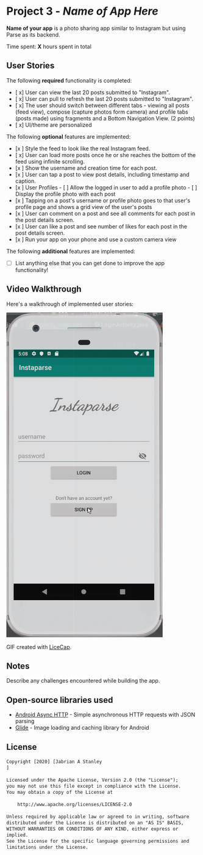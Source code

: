 # Project 3 - *Name of App Here*

**Name of your app** is a photo sharing app similar to Instagram but using Parse as its backend.

Time spent: **X** hours spent in total

## User Stories

The following **required** functionality is completed:

- [ x] User can view the last 20 posts submitted to "Instagram".
- [ x] User can pull to refresh the last 20 posts submitted to "Instagram".
- [ x] The user should switch between different tabs - viewing all posts (feed view), compose (capture photos form camera) and profile tabs (posts made) using fragments and a Bottom Navigation View. (2 points)
- [ x] UI/theme are personalized


The following **optional** features are implemented:

- [x ] Style the feed to look like the real Instagram feed.
- [ x] User can load more posts once he or she reaches the bottom of the feed using infinite scrolling.
- [x ] Show the username and creation time for each post.
- [x ] User can tap a post to view post details, including timestamp and caption.
- [x ] User Profiles
      - [ ] Allow the logged in user to add a profile photo
      - [ ] Display the profile photo with each post
- [x ] Tapping on a post's username or profile photo goes to that user's profile page and shows a grid view of the user's posts
- [x ] User can comment on a post and see all comments for each post in the post details screen.
- [x ] User can like a post and see number of likes for each post in the post details screen.
- [x ] Run your app on your phone and use a custom camera view

The following **additional** features are implemented:

- [ ] List anything else that you can get done to improve the app functionality!

## Video Walkthrough

Here's a walkthrough of implemented user stories:

<img src='https://github.com/jabrian45/Jabrian_Interpase/blob/main/Jabrianwalkthrough%202.gif' />

GIF created with [LiceCap](http://www.cockos.com/licecap/).

## Notes

Describe any challenges encountered while building the app.

## Open-source libraries used

- [Android Async HTTP](https://github.com/codepath/CPAsyncHttpClient) - Simple asynchronous HTTP requests with JSON parsing
- [Glide](https://github.com/bumptech/glide) - Image loading and caching library for Android

## License

    Copyright [2020] [Jabrian A Stanley
    ]

    Licensed under the Apache License, Version 2.0 (the "License");
    you may not use this file except in compliance with the License.
    You may obtain a copy of the License at

        http://www.apache.org/licenses/LICENSE-2.0

    Unless required by applicable law or agreed to in writing, software
    distributed under the License is distributed on an "AS IS" BASIS,
    WITHOUT WARRANTIES OR CONDITIONS OF ANY KIND, either express or implied.
    See the License for the specific language governing permissions and
    limitations under the License.

